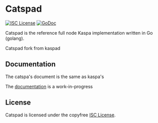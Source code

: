 
Catspad
====

[![ISC License](http://img.shields.io/badge/license-ISC-blue.svg)](https://choosealicense.com/licenses/isc/)
[![GoDoc](https://img.shields.io/badge/godoc-reference-blue.svg)](http://godoc.org/github.com/catspa3/catspad)

Catspad is the reference full node Kaspa implementation written in Go (golang).

Catspad fork from kaspad

## Documentation

The catspa's document is the same as kaspa's

The [documentation](https://github.com/catspa3/docs) is a work-in-progress

## License

Catspad is licensed under the copyfree [ISC License](https://choosealicense.com/licenses/isc/).
